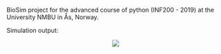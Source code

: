BioSim project for the advanced course of python (INF200 - 2019) at
 the University NMBU in Ås, Norway.

Simulation output:

<p align="center">
  <img src = '/Exam/visualization.gif'></img>
</p>
